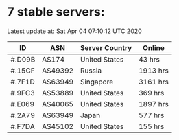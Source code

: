 # 7 stable servers:

Latest update at: Sat Apr 04 07:10:12 UTC 2020

| ID | ASN | Server Country | Online |
| -- | --- | -------------- | ------ |
| #.D09B | AS174 | United States | 43 hrs |
| #.15CF | AS49392 | Russia | 1913 hrs |
| #.7F1D | AS63949 | Singapore | 3161 hrs |
| #.9FC3 | AS53889 | United States | 369 hrs |
| #.E069 | AS40065 | United States | 1897 hrs |
| #.2A79 | AS63949 | Japan | 577 hrs |
| #.F7DA | AS45102 | United States | 155 hrs |

